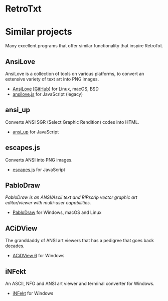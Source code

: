 # RetroTxt

# Similar projects

Many excellent programs that offer similar functionality that inspire RetroTxt.

## AnsiLove

AnsiLove is a collection of tools on various platforms, to convert an extensive variety of text art into PNG images.

- [AnsiLove](https://www.ansilove.org) [[GitHub](https://github.com/ansilove/ansilove)] for Linux, macOS, BSD
- [ansilove.js](https://ansilove.github.io/ansilove.js) for JavaScript (legacy)

## ansi_up

Converts ANSI SGR (Select Graphic Rendition) codes into HTML.

- [ansi_up](https://github.com/drudru/ansi_up) for JavaScript

## escapes.js

Converts ANSI into PNG images.

- [escapes.js](https://github.com/atdt/escapes.js) for JavaScript

## PabloDraw

_PabloDraw is an ANSI/Ascii text and RIPscrip vector graphic art editor/viewer with multi-user capabilities._

- [PabloDraw](http://picoe.ca/products/pablodraw) for Windows, macOS and Linux

## ACiDView

The granddaddy of ANSI art viewers that has a pedigree that goes back decades.

- [ACiDView 6](https://defacto2.net/file/detail/a83d5d) for Windows

## iNFekt

An ASCII, NFO and ANSI art viewer and terminal converter for Windows.

- [iNFekt](https://infekt.ws/) for Windows
